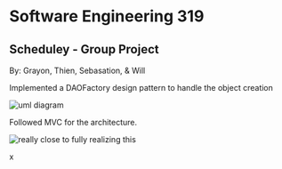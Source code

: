# Software Engineering 319

## Scheduley - Group Project
By:  Grayon, Thien, Sebasation, & Will

<insert description about the project>


Implemented a DAOFactory design pattern to handle the object creation

![uml diagram](/groupProject/img/DAOFactory_UML.jpg)


Followed MVC for the architecture.

![really close to fully realizing this](/groupProject/img/MVC.jpg)

<insert great closing statements>x